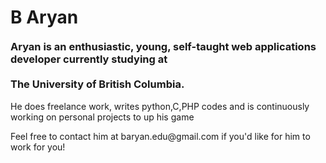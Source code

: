 <!DOCTYPE html>
<html>
<body>
<div id="container">
  <div id="content">
    <div id="about">
      <h1>
        <div style='float:left; margin-bottom:20px;'>
          B Aryan
        </div>
        <div class="stage">
          <div class="pyramid3d">
            <div class="triangle side1"></div>
            <div class="triangle side2"></div>
            <div class="triangle side3"></div>
            <div class="triangle side4"></div>
          </div>
        </div> 
      </h1>
      <h3 style='clear:both' class="subhead">
        Aryan is an enthusiastic, young, self-taught web applications developer currently studying at <br><br>The University of British Columbia.
      </h3>
      <p>
        He does freelance work, writes python,C,PHP codes and is continuously working on personal projects to up his game
      </p>
      <p>
        Feel free to contact him at baryan.edu@gmail.com if you'd like for him to work for you!
      </p>
    </div>
  </div>
</div>
</body>
</html>
